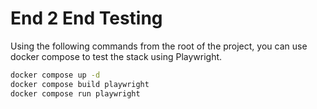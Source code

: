 # End 2 End Testing

Using the following commands from the root of the project, you can use docker compose to test the stack using Playwright.
``` sh
docker compose up -d
docker compose build playwright
docker compose run playwright
```

